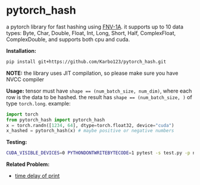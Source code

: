 # pytorch_hash

a pytorch library for fast hashing using [FNV-1A](https://en.wikipedia.org/wiki/Fowler%E2%80%93Noll%E2%80%93Vo_hash_function#FNV-1a_hash). it supports up to 10 data types: Byte, Char, Double, Float, Int, Long, Short, Half, ComplexFloat, ComplexDouble, and supports both cpu and cuda.

**Installation:**
```bash
pip install git+https://github.com/Karbo123/pytorch_hash.git
```
**NOTE:** the library uses JIT compilation, so please make sure you have NVCC compiler

**Usage:** tensor must have `shape == (num_batch_size, num_dim)`, where each row is the data to be hashed. the result has `shape == (num_batch_size, )` of type `torch.long`. example:
```python
import torch
from pytorch_hash import pytorch_hash
x = torch.randn([1234, 64], dtype=torch.float32, device="cuda")
x_hashed = pytorch_hash(x) # maybe positive or negative numbers
```

**Testing:**
```bash
CUDA_VISIBLE_DEVICES=0 PYTHONDONTWRITEBYTECODE=1 pytest -s test.py -p no:warnings -p no:cacheprovider
```

**Related Problem:**
- [time delay of print](https://discuss.pytorch.org/t/a-simple-print-function-could-hugely-can-reduce-the-significant-time-delay/153344/7?u=jiabao)
